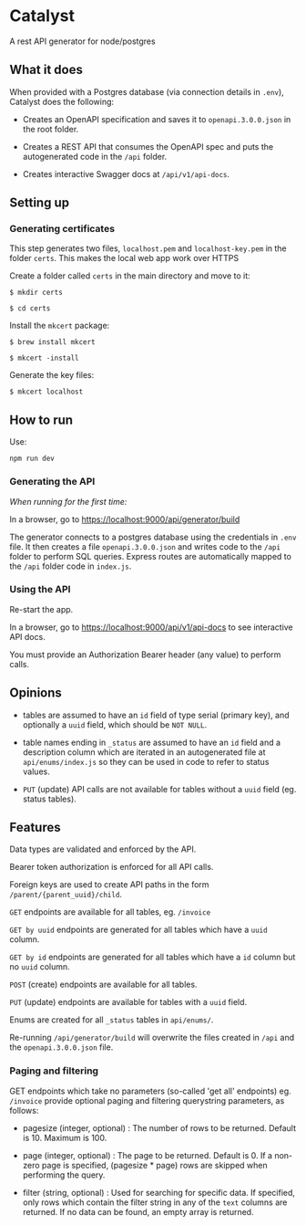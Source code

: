# Catalyst

A rest API generator for node/postgres

## What it does

When provided with a Postgres database (via connection details in `.env`), Catalyst does the following:

- Creates an OpenAPI specification and saves it to `openapi.3.0.0.json` in the root folder.

- Creates a REST API that consumes the OpenAPI spec and puts the autogenerated code in the `/api` folder.

- Creates interactive Swagger docs at `/api/v1/api-docs`.

## Setting up
### Generating certificates

This step generates two files, `localhost.pem` and `localhost-key.pem` in the folder `certs`.
This makes the local web app work over HTTPS

Create a folder called `certs` in the main directory and move to it:

`$ mkdir certs`

`$ cd certs`

Install the `mkcert` package:

`$ brew install mkcert`

`$ mkcert -install`

Generate the key files:

`$ mkcert localhost`

## How to run

Use: 

`npm run dev`

### Generating the API 

*When running for the first time:*

In a browser, go to [https://localhost:9000/api/generator/build](https://localhost:9000/api/generator/build)

The generator connects to a postgres database using the credentials in `.env` file.
It then creates a file `openapi.3.0.0.json` and writes code to the `/api` folder to perform SQL queries.
Express routes are automatically mapped to the `/api` folder code in `index.js`.


### Using the API 

Re-start the app.

In a browser, go to  [https://localhost:9000/api/v1/api-docs](https://localhost:9000/api/v1/api-docs) to see interactive API docs.

You must provide an Authorization Bearer header (any value) to perform calls.



## Opinions

- tables are assumed to have an `id` field of type serial (primary key), 
and optionally a `uuid` field, which should be `NOT NULL`.

- table names ending in `_status` are assumed to have an `id` field and a description column
which are iterated in an autogenerated file at `api/enums/index.js` so they can be used in code to refer to status values.

- `PUT` (update) API calls are not available for tables without a `uuid` field (eg. status tables).



## Features

Data types are validated and enforced by the API.

Bearer token authorization is enforced for all API calls.

Foreign keys are used to create API paths in the form `/parent/{parent_uuid}/child`.

`GET` endpoints are available for all tables, eg. `/invoice`

`GET by uuid` endpoints are generated for all tables which have a `uuid` column.

`GET by id` endpoints are generated for all tables which have a `id` column but no `uuid` column.

`POST` (create) endpoints are available for all tables.

`PUT` (update) endpoints are available for tables with a `uuid` field.

Enums are created for all `_status` tables in `api/enums/`.

Re-running `/api/generator/build` will overwrite the files created in `/api` and the `openapi.3.0.0.json` file.

### Paging and filtering

GET endpoints which take no parameters (so-called 'get all' endpoints) eg. `/invoice` provide optional paging and filtering querystring parameters, as follows:

- pagesize (integer, optional) : The number of rows to be returned. Default is 10. Maximum is 100.

- page (integer, optional) : The page to be returned. Default is 0. If a non-zero page is specified, (pagesize * page) rows are skipped when performing the query.

- filter (string, optional) : Used for searching for specific data. If specified, only rows which contain the filter string in any of the `text` columns are returned. If no data can be found, an empty array is returned.


